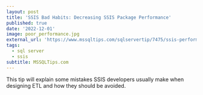 ```yaml
---
layout: post
title: 'SSIS Bad Habits: Decreasing SSIS Package Performance'
published: true
date: '2022-12-01'
image: poor_performance.jpg
external_url: 'https://www.mssqltips.com/sqlservertip/7475/ssis-performance-tuning-design-etl-pipelines/'
tags:
  - sql server
  - ssis
subtitle: MSSQLTips.com
---
```

This tip will explain some mistakes SSIS developers usually make when designing ETL and how they should be avoided.
